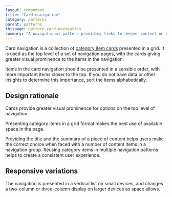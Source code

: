 ```yaml
---
layout: component
title: "Card navigation"
category: patterns
parent: patterns
thispage: pattern.card-navigation
summary: "A navigational pattern providing links to deeper content on cards in a grid format"
---
```


Card navigation is a collection of [category item cards](/components/category-item-card/) presented in a grid. It is used as the top level of a set of navigation pages, with the cards giving greater visual prominence to the items in the navigation.

Items in the card navigation should be presented in a sensible order, with more important items closer to the top. If you do not have data or other insights to determine this importance, sort the items alphabetically.

## Design rationale

Cards provide greater visual prominence for options on the top level of navigation.

Presenting category items in a grid format makes the best use of available space in the page.

Providing the title and the summary of a piece of content helps users make the correct choice when faced with a number of content items in a navigation group. Reusing category items in multiple navigation patterns helps to create a consistent user experience.

## Responsive variations

The navigation is presented in a vertical list on small devices, and changes a two-column or three-column display on larger devices as space allows.
